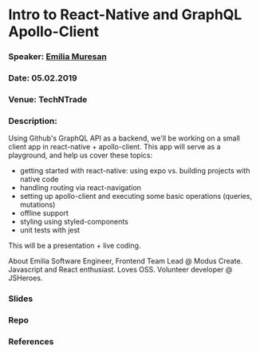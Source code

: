 # Intro to React-Native and GraphQL Apollo-Client

### Speaker: [Emilia Muresan](https://twitter.com/emi_codes)
### Date: 05.02.2019
### Venue: TechNTrade
### Description:

Using Github's GraphQL API as a backend, we'll be working on a small client app in react-native + apollo-client. This app will serve as a playground, and help us cover these topics:
* getting started with react-native: using expo vs. building projects with native code
* handling routing via react-navigation
* setting up apollo-client and executing some basic operations (queries, mutations)
* offline support
* styling using styled-components
* unit tests with jest

This will be a presentation + live coding.

About Emilia
Software Engineer, Frontend Team Lead @ Modus Create. Javascript and React enthusiast. Loves OSS. Volunteer developer @ JSHeroes.


### Slides
### Repo
### References




